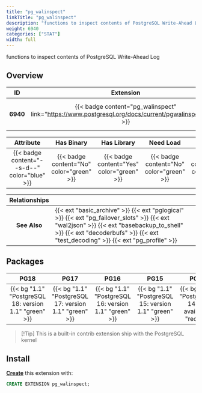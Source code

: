 ```yaml
---
title: "pg_walinspect"
linkTitle: "pg_walinspect"
description: "functions to inspect contents of PostgreSQL Write-Ahead Log"
weight: 6940
categories: ["STAT"]
width: full
---
```


functions to inspect contents of PostgreSQL Write-Ahead Log


## Overview

|    ID    | Extension |  Package   | Version |        Category        |           License            |       Language       |
|:--------:|:---------:|:----------:|:-------:|:----------------------:|:----------------------------:|:--------------------:|
| **6940** | {{< badge content="pg_walinspect" link="https://www.postgresql.org/docs/current/pgwalinspect.html" >}} | {{< ext "pg_walinspect" >}} | `1.1` | {{< category "STAT" >}} | {{< license "PostgreSQL" >}} | {{< language "C" >}} |


|  Attribute | Has Binary | Has Library | Need Load | Has DDL | Relocatable | Trusted |
|:----------:|:----------:|:-----------:|:---------:|:-------:|:-----------:|:-------:|
| {{< badge content="--s-d--" color="blue" >}} | {{< badge content="No" color="green" >}} | {{< badge content="Yes" color="green" >}} | {{< badge content="No" color="green" >}} | {{< badge content="Yes" color="green" >}} | {{< badge content="no" color="red" >}} | {{< badge content="no" color="red" >}} |


| **Relationships** |   |
|:-----------------:|:----|
|   **See Also**    | {{< ext "basic_archive" >}} {{< ext "pglogical" >}} {{< ext "pg_failover_slots" >}} {{< ext "wal2json" >}} {{< ext "basebackup_to_shell" >}} {{< ext "decoderbufs" >}} {{< ext "test_decoding" >}} {{< ext "pg_profile" >}} |


## Packages

| **PG18** | **PG17** | **PG16** | **PG15** | **PG14** |
|:--------:|:--------:|:--------:|:--------:|:--------:|
| {{< bg "1.1" "PostgreSQL 18: version 1.1" "green" >}} | {{< bg "1.1" "PostgreSQL 17: version 1.1" "green" >}} | {{< bg "1.1" "PostgreSQL 16: version 1.1" "green" >}} | {{< bg "1.1" "PostgreSQL 15: version 1.1" "green" >}} | {{< bg "N/A" "PostgreSQL 14: not available" "red" >}} |

> [!Tip] This is a built-in contrib extension ship with the PostgreSQL kernel


## Install

[**Create**](https://ext.pgsty.com/usage/create) this extension with:

```sql
CREATE EXTENSION pg_walinspect;
```
